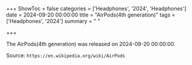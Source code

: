 +++
ShowToc = false
categories = ['Headphones', '2024', 'Headphones']
date = 2024-09-20 00:00:00
title = "AirPods(4th generation)"
tags = ['Headphones', '2024']
summary = " "

+++

The AirPods(4th generation) was released on 2024-09-20 00:00:00.

Source: `https://en.wikipedia.org/wiki/AirPods`
